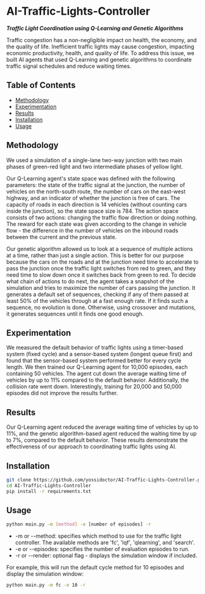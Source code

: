 # AI-Traffic-Lights-Controller

***Traffic Light Coordination using Q-Learning and Genetic Algorithms***

Traffic congestion has a non-negligible impact on health, the economy, and the quality of life. Inefficient traffic lights may cause congestion, impacting economic productivity, health, and quality of life. To address this issue, we built AI agents that used Q-Learning and genetic algorithms to coordinate traffic signal schedules and reduce waiting times.

## Table of Contents

- [Methodology](#Methodology)
- [Experimentation](#Experimentation)
- [Results](#Results)
- [Installation](#Installation)
- [Usage](#Usage)

## Methodology

We used a simulation of a single-lane two-way junction with two main phases of green-red light and two intermediate phases of yellow light. 

Our Q-Learning agent's state space was defined with the following parameters: the state of the traffic signal at the junction, the number of vehicles on the north-south route, the number of cars on the east-west highway, and an indicator of whether the junction is free of cars. The capacity of roads in each direction is 14 vehicles (without counting cars inside the junction), so the state space size is 784. The action space consists of two actions: changing the traffic flow direction or doing nothing.
The reward for each state was given according to the change in vehicle flow - the difference in the number of vehicles on the inbound roads between the current and the previous state.

Our genetic algorithm allowed us to look at a sequence of multiple actions at a time, rather than just a single action. This is better for our purpose because the cars on the roads and at the junction need time to accelerate to pass the junction once the traffic light switches from red to green, and they need time to slow down once it switches back from green to red. To decide what chain of actions to do next, the agent takes a snapshot of the simulation and tries to maximize the number of cars passing the junction. It generates a default set of sequences, checking if any of them passed at least 50% of the vehicles through at a fast enough rate. If it finds such a sequence, no evolution is done. Otherwise, using crossover and mutations, it generates sequences until it finds one good enough.

## Experimentation

We measured the default behavior of traffic lights using a timer-based system (fixed cycle) and a sensor-based system (longest queue first) and found that the sensor-based system performed better for every cycle length. We then trained our Q-Learning agent for 10,000 episodes, each containing 50 vehicles. The agent cut down the average waiting time of vehicles by up to 11% compared to the default behavior. Additionally, the collision rate went down. Interestingly, training for 20,000 and 50,000 episodes did not improve the results further.

## Results

Our Q-Learning agent reduced the average waiting time of vehicles by up to 11%, and the genetic algorithm-based agent reduced the waiting time by up to 7%, compared to the default behavior. These results demonstrate the effectiveness of our approach to coordinating traffic lights using AI.

## Installation

```bash
git clone https://github.com/yossidoctor/AI-Traffic-Lights-Controller.git
cd AI-Traffic-Lights-Controller
pip install -r requirements.txt
```


## Usage

```bash
python main.py -m [method] -e [number of episodes] -r
```

- -m or --method: specifies which method to use for the traffic light controller. The available methods are 'fc', 'lqf', 'qlearning', and 'search'.
- -e or --episodes: specifies the number of evaluation episodes to run.
- -r or --render: optional flag - displays the simulation window if included.
    
    
For example, this will run the default cycle method for 10 episodes and display the simulation window:
```bash
python main.py -m fc -e 10 -r
```
